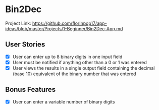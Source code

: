 # Bin2Dec

Project Link: https://github.com/florinpop17/app-ideas/blob/master/Projects/1-Beginner/Bin2Dec-App.md

## User Stories

- [x] User can enter up to 8 binary digits in one input field
- [x] User must be notified if anything other than a 0 or 1 was entered
- [x] User views the results in a single output field containing the decimal (base 10) equivalent of the binary number that was entered

## Bonus Features

- [x] User can enter a variable number of binary digits
